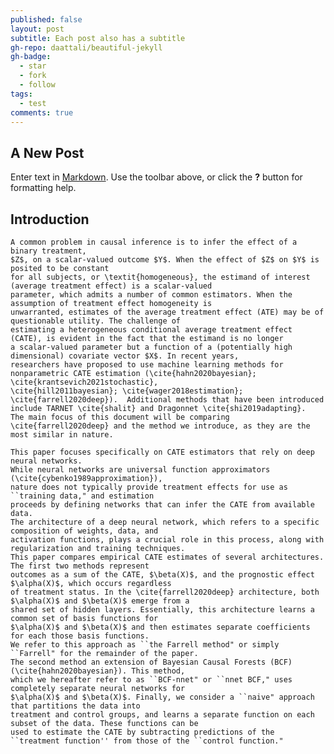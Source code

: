 ```yaml
---
published: false
layout: post
subtitle: Each post also has a subtitle
gh-repo: daattali/beautiful-jekyll
gh-badge:
  - star
  - fork
  - follow
tags:
  - test
comments: true
---
```

## A New Post

Enter text in [Markdown](http://daringfireball.net/projects/markdown/). Use the toolbar above, or click the **?** button for formatting help.

## Introduction
	A common problem in causal inference is to infer the effect of a binary treatment, 
	$Z$, on a scalar-valued outcome $Y$. When the effect of $Z$ on $Y$ is posited to be constant 
	for all subjects, or \textit{homogeneous}, the estimand of interest (average treatment effect) is a scalar-valued 
	parameter, which admits a number of common estimators. When the assumption of treatment effect homogeneity is 
	unwarranted, estimates of the average treatment effect (ATE) may be of questionable utility. The challenge of 
	estimating a heterogeneous conditional average treatment effect (CATE), is evident in the fact that the estimand is no longer 
	a scalar-valued parameter but a function of a (potentially high dimensional) covariate vector $X$. In recent years, 
	researchers have proposed to use machine learning methods for nonparametric CATE estimation (\cite{hahn2020bayesian}; \cite{krantsevich2021stochastic},
	\cite{hill2011bayesian}; \cite{wager2018estimation}; \cite{farrell2020deep}).  Additional methods that have been introduced include TARNET \cite{shalit} and Dragonnet \cite{shi2019adapting}.  The main focus of this document will be comparing \cite{farrell2020deep} and the method we introduce, as they are the most similar in nature.  
	
	This paper focuses specifically on CATE estimators that rely on deep neural networks. 
	While neural networks are universal function approximators (\cite{cybenko1989approximation}), 
	nature does not typically provide treatment effects for use as ``training data," and estimation 
	proceeds by defining networks that can infer the CATE from available data.
	The architecture of a deep neural network, which refers to a specific composition of weights, data, and 
	activation functions, plays a crucial role in this process, along with regularization and training techniques. 
	This paper compares empirical CATE estimates of several architectures. The first two methods represent 
	outcomes as a sum of the CATE, $\beta(X)$, and the prognostic effect $\alpha(X)$, which occurs regardless 
	of treatment status. In the \cite{farrell2020deep} architecture, both $\alpha(X)$ and $\beta(X)$ emerge from a 
	shared set of hidden layers. Essentially, this architecture learns a common set of basis functions for 
	$\alpha(X)$ and $\beta(X)$ and then estimates separate coefficients for each those basis functions.
	We refer to this approach as ``the Farrell method" or simply ``Farrell" for the remainder of the paper.
	The second method an extension of Bayesian Causal Forests (BCF) (\cite{hahn2020bayesian}). This method, 
	which we hereafter refer to as ``BCF-nnet" or ``nnet BCF," uses completely separate neural networks for 
	$\alpha(X)$ and $\beta(X)$. Finally, we consider a ``naive" approach that partitions the data into 
	treatment and control groups, and learns a separate function on each subset of the data. These functions can be 
	used to estimate the CATE by subtracting predictions of the ``treatment function'' from those of the ``control function."
